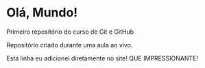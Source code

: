 # Olá, Mundo!
 Primeiro repositório do curso de Git e GitHub

 Repositório criado durante uma aula ao vivo.
 
 Esta linha eu adicionei diretamente no site! QUE IMPRESSIONANTE!
